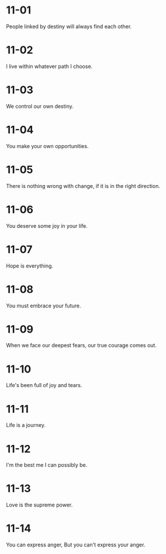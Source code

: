 # 11-01

People linked by destiny will always find each other.

# 11-02

I live within whatever path I choose.

# 11-03

We control our own destiny.

# 11-04

You make your own opportunities.

# 11-05

There is nothing wrong with change, if it is in the right direction.

# 11-06

You deserve some joy in your life.

# 11-07

Hope is everything.

# 11-08

You must  embrace your future.

# 11-09

When we face our deepest fears, our true courage comes out.

# 11-10

Life's been full of joy and tears.

# 11-11

Life is a journey.

# 11-12

I'm the best me I can possibly be.

# 11-13

Love is the supreme power.

# 11-14

You can express anger, But you can't express your anger.